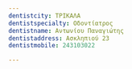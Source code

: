 ```yaml
---
dentistcity: ΤΡΙΚΑΛΑ
dentistspecialty: Οδοντίατρος
dentistname: Αντωνίου Παναγιώτης
dentistaddress: Ασκληπιού 23
dentistmobile: 243103022

---
```

